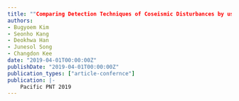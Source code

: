 ```yaml
---
title: ""Comparing Detection Techniques of Coseismic Disturbances by using Differential Ionospheric Delay of GNSS signal""
authors:
- Bugyoem Kim
- Seonho Kang
- Deokhwa Han
- Junesol Song
- Changdon Kee
date: "2019-04-01T00:00:00Z"
publishDate: "2019-04-01T00:00:00Z"
publication_types: ["article-confernce"]
publication: |-
    Pacific PNT 2019
---
```

